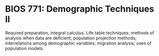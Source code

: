 # BIOS 771: Demographic Techniques II

Required preparation, integral calculus. Life table techniques; methods of analysis when data are deficient; population projection methods; interrelations among demographic variables; migration analysis; uses of population models.